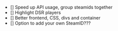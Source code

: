

- [] Speed up API usage, group steamids together
- [] Highlight DSR players
- [] Better frontend, CSS, divs and container
- [] Option to add your own SteamID???
